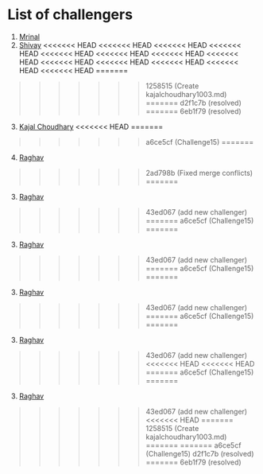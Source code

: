 # List of challengers
1. [Mrinal](https://github.com/mrinal1224)
2. [Shivay](https://github.com/shivaylamba)
<<<<<<< HEAD
<<<<<<< HEAD
<<<<<<< HEAD
<<<<<<< HEAD
<<<<<<< HEAD
<<<<<<< HEAD
<<<<<<< HEAD
<<<<<<< HEAD
<<<<<<< HEAD
<<<<<<< HEAD
<<<<<<< HEAD
<<<<<<< HEAD
<<<<<<< HEAD
=======
>>>>>>> 1258515 (Create kajalchoudhary1003.md)
=======
>>>>>>> d2f1c7b (resolved)
=======
>>>>>>> 6eb1f79 (resolved)
3. [Kajal Choudhary](https://github.com/kajalchoudhary1003)
<<<<<<< HEAD
=======
>>>>>>> a6ce5cf (Challenge15)
=======
4. [Raghav](https://github.com/raghavdhingra)


>>>>>>> 2ad798b (Fixed merge conflicts)
=======
3. [Raghav](https://github.com/raghavdhingra)
>>>>>>> 43ed067 (add new challenger)
=======
>>>>>>> a6ce5cf (Challenge15)
=======
3. [Raghav](https://github.com/raghavdhingra)
>>>>>>> 43ed067 (add new challenger)
=======
>>>>>>> a6ce5cf (Challenge15)
=======
3. [Raghav](https://github.com/raghavdhingra)
>>>>>>> 43ed067 (add new challenger)
=======
>>>>>>> a6ce5cf (Challenge15)
=======
3. [Raghav](https://github.com/raghavdhingra)
>>>>>>> 43ed067 (add new challenger)
<<<<<<< HEAD
<<<<<<< HEAD
=======
>>>>>>> a6ce5cf (Challenge15)
=======
3. [Raghav](https://github.com/raghavdhingra)
>>>>>>> 43ed067 (add new challenger)
<<<<<<< HEAD
=======
>>>>>>> 1258515 (Create kajalchoudhary1003.md)
=======
=======
>>>>>>> a6ce5cf (Challenge15)
>>>>>>> d2f1c7b (resolved)
=======
>>>>>>> 6eb1f79 (resolved)
